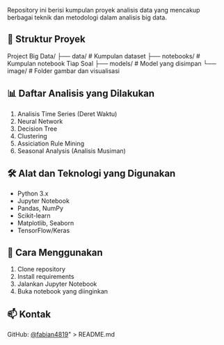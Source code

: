 Repository ini berisi kumpulan proyek analisis data yang mencakup berbagai teknik dan metodologi dalam analisis big data.

## 📁 Struktur Proyek

Project Big Data/
├── data/                      # Kumpulan dataset
├── notebooks/                 # Kumpulan notebook Tiap Soal
├── models/                    # Model yang disimpan
└── image/                     # Folder gambar dan visualisasi

## 📊 Daftar Analisis yang Dilakukan
1. Analisis Time Series (Deret Waktu)
2. Neural Network
3. Decision Tree
4. Clustering
5. Assiciation Rule Mining
6. Seasonal Analysis (Analisis Musiman)

## 🛠️ Alat dan Teknologi yang Digunakan
- Python 3.x
- Jupyter Notebook
- Pandas, NumPy
- Scikit-learn
- Matplotlib, Seaborn
- TensorFlow/Keras

## 🚀 Cara Menggunakan
1. Clone repository
2. Install requirements
3. Jalankan Jupyter Notebook
4. Buka notebook yang diinginkan

## 📫 Kontak
GitHub: [@fabian4819](https://github.com/fabian4819)" > README.md
